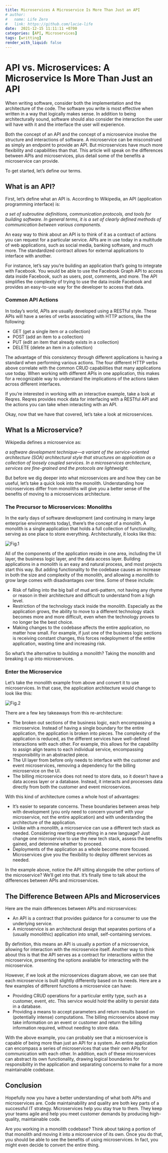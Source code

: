 ```yaml
---
title: Microservices A Microservice Is More Than Just an API
# author:
#   name: Life Zero
#   link: https://github.com/lacie-life
date:  2021-12-15 11:11:11 +0700
categories: [API, Microservices]
tags: [writting]
render_with_liquid: false
---
```


# API vs. Microservices: A Microservice Is More Than Just an API

When writing software, consider both the implementation and the architecture of the code. The software you write is most effective when written in a way that logically makes sense. In addition to being architecturally sound, software should also consider the interaction the user will have with it and the interface the user will experience.

Both the concept of an API and the concept of a microservice involve the structure and interactions of software. A microservice can be misconstrued as simply an endpoint to provide an API. But microservices have much more flexibility and capabilities than that. This article will speak on the differences between APIs and microservices, plus detail some of the benefits a microservice can provide.

To get started, let’s define our terms.

## What is an API?

First, let’s define what an API is. According to Wikipedia, an API (application programming interface) is:

*a set of subroutine definitions, communication protocols, and tools for building software. In general terms, it is a set of clearly defined methods of communication between various components.*

An easy way to think about an API is to think of it as a contract of actions you can request for a particular service. APIs are in use today in a multitude of web applications, such as social media, banking software, and much more. The standardized contract allows for external applications to interface with another.

For instance, let’s say you’re building an application that’s going to integrate with Facebook. You would be able to use the Facebook Graph API to access data inside Facebook, such as users, post, comments, and more. The API simplifies the complexity of trying to use the data inside Facebook and provides an easy-to-use way for the developer to access that data.

### Common API Actions

In today’s world, APIs are usually developed using a RESTful style. These APIs will have a series of verbs associating with HTTP actions, like the following:

- GET (get a single item or a collection)
- POST (add an item to a collection)
- PUT (edit an item that already exists in a collection)
- DELETE (delete an item in a collection)

The advantage of this consistency through different applications is having a standard when performing various actions. The four different HTTP verbs above correlate with the common CRUD capabilities that many applications use today. When working with different APIs in one application, this makes for a recognizable way to understand the implications of the actions taken across different interfaces.

If you’re interested in working with an interactive example, take a look at Reqres. Reqres provides mock data for interfacing with a RESTful API and the actions you can take when interacting with an API.

Okay, now that we have that covered, let’s take a look at microservices.

## What Is a Microservice?

Wikipedia defines a microservice as:

*a software development technique—a variant of the service-oriented architecture (SOA) architectural style that structures an application as a collection of loosely coupled services. In a microservices architecture, services are fine-grained and the protocols are lightweight.*

But before we dig deeper into what microservices are and how they can be useful, let’s take a quick look into the monolith. Understanding how microservices differ from monoliths will give you a better sense of the benefits of moving to a microservices architecture.

### The Precursor to Microservices: Monoliths

In the early days of software development (and continuing in many large enterprise environments today), there’s the concept of a monolith. A monolith is a single application that holds a full collection of functionality, serving as one place to store everything. Architecturally, it looks like this:

![Fig.1](https://899029.smushcdn.com/2131410/wp-content/uploads/2018/09/monolith.png?lossy=0&strip=1&webp=0)

All of the components of the application reside in one area, including the UI layer, the business logic layer, and the data access layer. Building applications in a monolith is an easy and natural process, and most projects start this way. But adding functionality to the codebase causes an increase in both the size and complexity of the monolith, and allowing a monolith to grow large comes with disadvantages over time. Some of these include:

- Risk of falling into the big ball of mud anti-pattern, not having any rhyme or reason in their architecture and difficult to understand from a high level.
- Restriction of the technology stack inside the monolith. Especially as the application grows, the ability to move to a different technology stack becomes more and more difficult, even when the technology proves to no longer be the best choice.
- Making changes to the codebase affects the entire application, no matter how small. For example, if just one of the business logic sections is receiving constant changes, this forces redeployment of the entire application, wasting time and increasing risk.

So what’s the alternative to building a monolith? Taking the monolith and breaking it up into microservices.

### Enter the Microservice

Let’s take the monolith example from above and convert it to use microservices. In that case, the application architecture would change to look like this:

![Fig.2](https://899029.smushcdn.com/2131410/wp-content/uploads/2018/09/microservices.png?lossy=0&strip=1&webp=0)

There are a few key takeaways from this re-architecture:

- The broken out sections of the business logic, each encompassing a microservice. Instead of having a single boundary for the entire application, the application is broken into pieces. The complexity of the application is reduced, as the different services have well-defined interactions with each other. For example, this allows for the capability to assign align teams to each individual service, encompassing responsibility in an abstracted piece.
- The UI layer from before only needs to interface with the customer and event microservices, removing a dependency for the billing microservice on the UI.
- The billing microservice does not need to store data, so it doesn’t have a data access layer or a database. Instead, it interacts and processes data directly from both the customer and event microservices.

With this kind of architecture comes a whole host of advantages:

- It’s easier to separate concerns. These boundaries between areas help with development (you only need to concern yourself with your microservice, not the entire application) and with understanding the architecture of the application.
- Unlike with a monolith, a microservice can use a different tech stack as needed. Considering rewriting everything in a new language? Just change one microservice to use the new tech stack, assess the benefits gained, and determine whether to proceed.
- Deployments of the application as a whole become more focused. Microservices give you the flexibility to deploy different services as needed.

In the example above, notice the API sitting alongside the other portions of the microservice? We’ll get into that. It’s finally time to talk about the differences between APIs and microservices.

## The Difference Between APIs and Microservices

Here are the main differences between APIs and microservices:

- An API is a contract that provides guidance for a consumer to use the underlying service.
- A microservice is an architectural design that separates portions of a (usually monolithic) application into small, self-containing services.

By definition, this means an API is usually a portion of a microservice, allowing for interaction with the microservice itself. Another way to think about this is that the API serves as a contract for interactions within the microservice, presenting the options available for interacting with the microservice.

However, if we look at the microservices diagram above, we can see that each microservice is built slightly differently based on its needs. Here are a few examples of different functions a microservice can have:

- Providing CRUD operations for a particular entity type, such as a customer, event, etc. This service would hold the ability to persist data in a database.
- Providing a means to accept parameters and return results based on (potentially intense) computations. The billing microservice above may take information on an event or customer and return the billing information required, without needing to store data.

With the above example, you can probably see that a microservice is capable of being more than just an API for a system. An entire application can encompass a series of microservices that use their own APIs for communication with each other. In addition, each of these microservices can abstract its own functionality, drawing logical boundaries for responsibility in the application and separating concerns to make for a more maintainable codebase.

## Conclusion
Hopefully now you have a better understanding of what both APIs and microservices are. Code maintainability and quality are both key parts of a successful IT strategy. Microservices help you stay true to them.  They keep your teams agile and help you meet customer demands by producing high-quality, maintainable code.

Are you working in a monolith codebase? Think about taking a portion of that monolith and moving it into a microservice of its own. Once you do that, you should be able to see the benefits of using microservices. In fact, you might even decide to convert the entire thing.